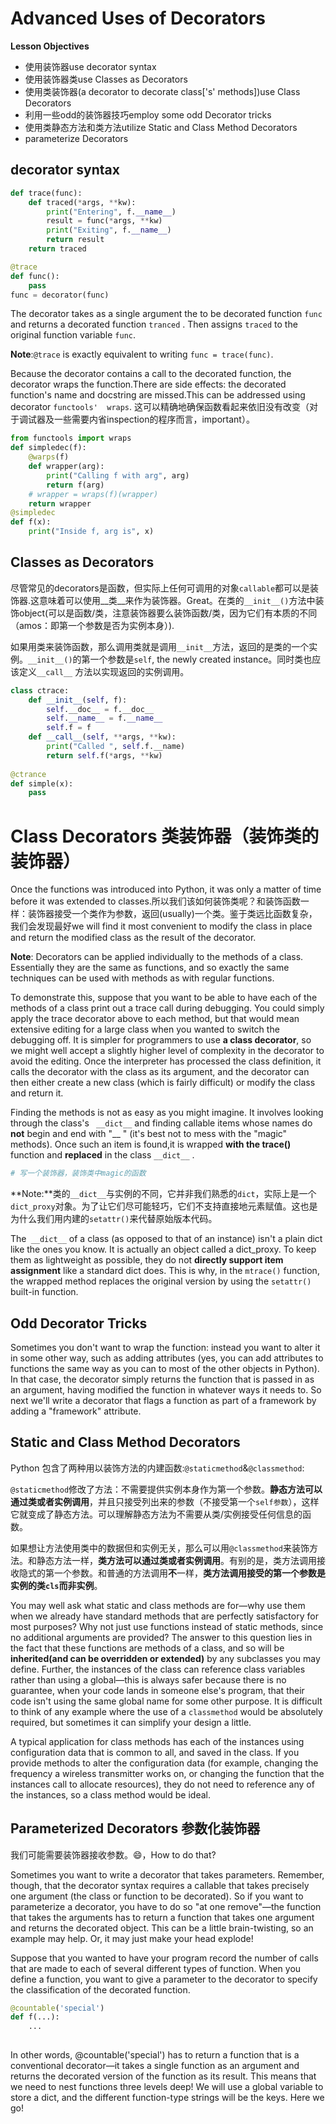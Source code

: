 # Advanced Uses of Decorators    

**Lesson Objectives**

* 使用装饰器use decorator syntax
* 使用装饰器类use Classes as Decorators
* 使用类装饰器(a decorator to decorate class['s' methods])use Class Decorators
* 利用一些odd的装饰器技巧employ some odd Decorator tricks
* 使用类静态方法和类方法utilize Static and Class Method Decorators
* parameterize Decorators

## decorator syntax

```python
def trace(func):
    def traced(*args, **kw):
        print("Entering", f.__name__)
        result = func(*args, **kw)
        print("Exiting", f.__name__)
        return result
    return traced

@trace
def func():
    pass
func = decorator(func)
```

The decorator takes as a single argument the to be decorated function `func` and returns a decorated function `tranced` . Then assigns `traced` to the original function variable `func`. 

 **Note**:`@trace` is exactly equivalent to writing `func = trace(func)`.

Because the decorator contains a call to the decorated function,  the decorator wraps the function.There are side effects: the decorated function's name and docstring are missed.This can be addressed using decorator  `functools'  wraps`. 这可以精确地确保函数看起来依旧没有改变（对于调试器及一些需要内省inspection的程序而言，important）。

```python
from functools import wraps
def simpledec(f):
    @warps(f)
    def wrapper(arg):
        print("Calling f with arg", arg)
        return f(arg)
    # wrapper = wraps(f)(wrapper)
    return wrapper
@simpledec
def f(x):
    print("Inside f, arg is", x)
```



## Classes as Decorators

尽管常见的decorators是函数，但实际上任何可调用的对象`callable`都可以是装饰器.这意味着可以使用__类__来作为装饰器。Great。在类的`__init__()`方法中装饰object(可以是函数/类，注意装饰器要么装饰函数/类，因为它们有本质的不同（amos：即第一个参数是否为实例本身）).

如果用类来装饰函数，那么调用类就是调用`__init__`方法，返回的是类的一个实例。`__init__()`的第一个参数是`self`, the newly created instance。同时类也应该定义`__call__` 方法以实现返回的实例调用。

```python
class ctrace:
    def __init__(self, f):
        self.__doc__ = f.__doc__
        self.__name__ = f.__name__
        self.f = f
    def __call__(self, **args, **kw):
        print("Called ", self.f.__name)
        return self.f(*args, **kw)
    
@ctrance
def simple(x):
    pass
```



# Class Decorators 类装饰器（装饰类的装饰器）

Once the functions was introduced into Python, it was only a matter of time before it was extended to classes.所以我们该如何装饰类呢？和装饰函数一样：装饰器接受一个类作为参数，返回(usually)一个类。鉴于类远比函数复杂，我们会发现最好we will find it most convenient to modify the class in place and return the modified class as the result of the decorator.

**Note**: Decorators can be applied individually to the methods of a class. Essentially they are the same as functions, and so exactly the same techniques can be used with methods as with regular functions.    

To demonstrate this, suppose that you want to be able to have each of the methods of a class print out a trace call during debugging. You could simply apply the trace decorator above to each method, but that would mean extensive editing for a large class when you wanted to switch the debugging off. It is simpler for programmers to use **a class decorator**, so we might well accept a slightly higher level of complexity in the decorator to avoid the editing.  Once the interpreter has processed the class definition, it calls the decorator with the class as its argument, and the decorator can then either create a new class (which is fairly difficult) or modify the class and return it.    

Finding the methods is not as easy as you might imagine. It involves looking through the class's ` __dict__` and finding callable items whose names do __not__ begin and end with "__ "  (it's best not to mess with the "magic" methods). Once such an item is found,it is wrapped **with the trace()** function and **replaced** in the class `__dict__` .

```python
# 写一个装饰器，装饰类中magic的函数
```

**Note:**类的`__dict__`与实例的不同，它并非我们熟悉的`dict`，实际上是一个`dict_proxy`对象。为了让它们尽可能轻巧，它们不支持直接地元素赋值。这也是为什么我们用内建的`setattr()`来代替原始版本代码。

The` __dict__` of a class (as opposed to that of an instance) isn't a plain dict like the ones you know. It is actually an object called a dict_proxy. To keep them as lightweight as possible, they do not **directly support item assignment** like a standard dict does. This is why, in the `mtrace()` function, the wrapped method replaces the original version by using the `setattr()` built-in function.    



## Odd Decorator Tricks

Sometimes you don't want to wrap the function: instead you want to alter it in some other way, such as adding attributes (yes, you can add attributes to functions the same way as you can to most of the other objects in Python). In that case, the decorator simply returns the function that is passed in as an argument, having modified the function in whatever ways it needs to. So next we'll write a decorator that flags a function as part of a framework by adding a "framework" attribute.    



## Static and Class Method Decorators

Python 包含了两种用以装饰方法的内建函数:`@staticmethod`&`@classmethod`:

`@staticmethod`修改了方法：不需要提供实例本身作为第一个参数。**静态方法可以通过类或者实例调用**，并且只接受列出来的参数（不接受第一个`self参数`），这样它就变成了静态方法。可以理解静态方法为不需要从类/实例接受任何信息的函数。

如果想让方法使用类中的数据但和实例无关，那么可以用`@classmethod`来装饰方法。和静态方法一样，**类方法可以通过类或者实例调用**。有别的是，类方法调用接收隐式的第一个参数。和普通的方法调用**不**一样，**类方法调用接受的第一个参数是实例的类`cls`而非实例**。

You may well ask what static and class methods are for—why use them when we already have standard methods that are perfectly satisfactory for most purposes? Why not just use functions instead of static methods, since no additional arguments are provided? The answer to this question lies in the fact that these functions are methods of a class, and so will be **inherited(and can be overridden or extended)**  by any subclasses you may define. Further, the instances of the class can reference class variables rather than using a global—this is always safer because there is no guarantee, when your code lands in someone else's program, that their code isn't using the same global name for some other purpose. It is difficult to think of any example where the use of a `classmethod` would be absolutely required, but sometimes it can simplify your design a little.    

A typical application for class methods has each of the instances using configuration data that is common to all, and saved in the class. If you provide methods to alter the configuration data (for example, changing the frequency a wireless transmitter works on, or changing the function that the instances call to allocate resources), they do not need to reference any of the instances, so a class method would be ideal.    



## Parameterized Decorators 参数化装饰器

我们可能需要装饰器接收参数。😄，How to do that?

Sometimes you want to write a decorator that takes parameters. Remember, though, that the decorator syntax requires a callable that takes precisely one argument (the class or function to be decorated). So if you want to parameterize a decorator, you have to do so "at one remove"—the function that takes the arguments has to return a function that takes one argument and returns the decorated object. This can be a little brain-twisting, so an example may help. Or, it may just make your head explode!    

Suppose that you wanted to have your program record the number of calls that are made to each of several different types of function. When you define a function, you want to give a parameter to the decorator to specify the classification of the decorated function.    

```python
@countable('special')
def f(...):
    ...
   
```

In other words, @countable('special') has to return a function that is a conventional decorator—it takes a single function as an argument and returns the decorated version of the function as its result. This means that we need to nest functions three levels deep! We will use a global variable to store a dict, and the different function-type strings will be the keys. Here we go!    

